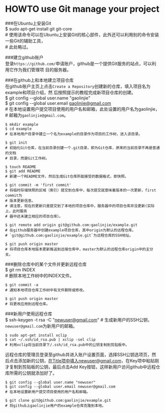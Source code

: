 HOWTO use Git manage your project  
=================================  
  
  
###在Ubuntu上安装Git  
    $ sudo apt-get install git git-core  
    # 使用该命令可以在Ubuntu上安装Git的核心部件，此外还可以利用别的命令安装一些Git的辅助工具，  
    # 此处略过。  
    
###建立github账户    
登录`https://github.com/`申请账户，github是一个提供Git服务的站点，可以利用它作为我们管理项
目的服务器。  
   
###在github上和本地建立项目仓库     
在github账户主页上点击`Create a Repository`创建新的仓库，填入项目名为example和项目介绍，然
后按照提示的教程完成新项目仓库的创建。  
    $ git config --global user.name "gaolinjie"  
    $ git config --global user.email gaolinjie@gmail.com  
    # 在本地设置用户提交项目使用的用户名和邮箱，此处设置的用户名为gaolinjie，  
    # 邮箱为`gaolinjie@gmail.com`。  
  
    $ mkdir example  
    $ cd example  
    # 在本地用户目录中建立一个名为example的目录作为项目的工作树，进入该目录。  

    $ git init  
    # 初始化Git仓库，在当前目录创建一个.git目录，即为Git仓库，原来的当前目录不再是普通的文档  
    # 目录，而是Git工作树。  

    $ touch README  
    $ git add README  
    # 新建一个README文件，然后生成Git仓库所能接受的数据格式，即快照。  
  
    $ git commit -m 'first commit'  
    # 将临时存储快照的区域（索引）提交到仓库中，每次提交就意味着版本的一次更新，first commit为    
    # 版本更新信息。  
    # 请注意，现在的更新只是提交到了本地的项目仓库中，服务器中的项目仓库并没更新(实际上，此时服务  
    # 器中还未建立相应的项目仓库）。  
  
    $ git remote add origin git@github.com:gaolinjie/example.git  
    # 在github服务器中创建example项目仓库，其中origin为默认的远程仓库。  
    # `git@github.com:gaolinjie/example.git`为远程仓库的SSH地址。  
  
    $ git push origin master  
    # 将项目仓库本地版本更新推送到远端仓库中，master为默认的远程仓库origin中的主分支。  
  
###删除仓库中的某个文件并更新远程仓库  
    $ git rm INDEX  
    # 删除本地工作树中的INDEX文件。  
  
    $ git commit -a  
    # 通知本地项目仓库工作树中有文件删除或修改。  
  
    $ git push origin master  
    # 将更改应用到远程仓库。  
  
###新用户使用远程仓库  
    $ ssh-keygen -t rsa -C "newuser@gmail.com"
    # 生成新用户的SSH公钥，`newuser@gmail.com`为新用户的邮箱。
  
    $ sudo apt-get install xclip  
    $ cat ~/.ssh/id_rsa.pub | xclip -sel clip  
    # 利用xclip将当前目录下/.ssh/id_rsa.pub中的公钥复制到剪贴板中。  
  
远程仓库的管理员登录至github并进入账户设置页面，选择SSH公钥选项页，然后点击添加新的公钥，在Title项中填入newuser@gmail.com，在Key项中粘贴刚才复制到剪贴板的公钥，最后点击Add Key按钮，这样新用户访问github中远程仓库所需的公钥就添加好了。  
  
    $ git config --global user.name "newuser"  
    $ git config --global user.email newuser@gmail.com  
    # 在本地设置新用户提交项目使用的用户名和邮箱。
  
    $ git clone git@github.com:gaolinjie/example.git  
    # 将github上gaolinjie用户的example仓库克隆到本地。






